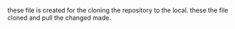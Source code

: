 these file is created for the cloning the repository to the local. 
these the file cloned and pull the changed made. 
 
